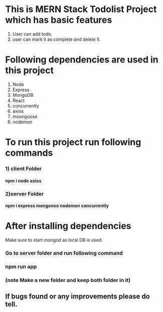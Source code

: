 # This is MERN Stack Todolist Project which has basic features

1) User can add todo.
2) user can mark it as complete and delete it.









# Following dependencies are used in this project
1) Node 
2) Express
3) MongoDB
4) React
5) concurrently
6) axios
7) moongoose
8) nodemon


# To run this project run following commands

 ### 1) client Folder
 #### npm i node axios 

 ### 2)server Folder
 #### npm i express mongoose nodemon concurrently

# After installing dependencies 
 Make sure to start mongod as local DB is used.
### Go to server folder and run following command 
 
 ### npm run app
### (note Make a new folder and keep both folder in it) 
 
## If bugs found or any improvements please do tell.
 
 
